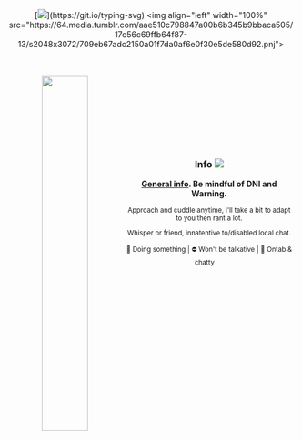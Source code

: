 <div align="center">

[![](https://readme-typing-svg.herokuapp.com?font=Fira+Code&pause=800&color=e9ed91&center=true&vCenter=true&width=600&lines=Send+me+the+pillow+.+.+.;The+one+that+you+dream+on+.+.+.;And+I%27ll+send+you+mine+.)](https://git.io/typing-svg)
 <img align="left" width="100%" src="https://64.media.tumblr.com/aae510c798847a00b6b345b9bbaca505/17e56c69ffb64f87-13/s2048x3072/709eb67adc2150a01f7da0af6e0f30e5de580d92.pnj">

   
ᅟ


<img align="left" width="40%" src="https://pbs.twimg.com/media/Glf8xk1bwAELKtM?format=jpg&name=large">

   
ᅟ

   
ᅟ

   
ᅟ

   
ᅟ

### Info ![](https://64.media.tumblr.com/3452f40ef938bbb3847e44ecc4a946e3/e747c25959932209-01/s75x75_c1/8e8bbe785de45b67cd72e8c8ceeb88aceccacb4a.gifv) 

**<a href="https://lastfriday.straw.page/about" target="_blank">General info</a>. Be mindful of DNI and Warning.**

  <small>
Approach and cuddle anytime, I'll take a bit to adapt to you then rant a lot.
   
Whisper or friend, innatentive to/disabled local chat.

🌙 Doing something | ⛔ Won't be talkative | 💬 Ontab & chatty
</small>
ᅟ

<div align="center">

</div>
